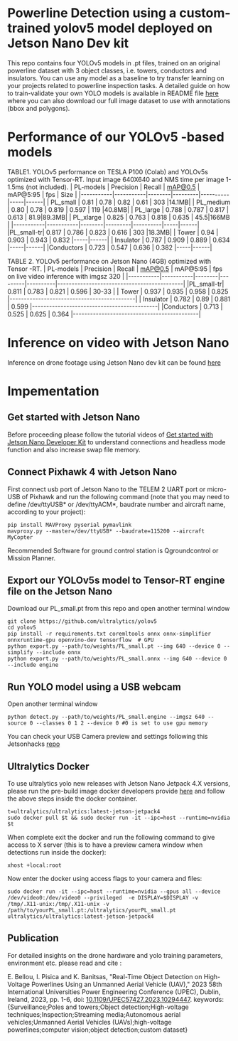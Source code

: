# Powerline Detection using a custom-trained yolov5 model deployed on Jetson Nano Dev kit
This repo contains four YOLOv5 models in .pt files, trained on an original powerline dataset with 3 object classes, i.e. towers, conductors and insulators. You can use any model as a baseline to try transfer learning on your projects related to powerline inspection tasks. 
A detailed guide on how to train-validate your own YOLO models is available in README file [here](https://github.com/Elizbellou/Tower-Insulator-Conductors-TIC-Dataset-and-Object-Detection-Models)
where you can also download our full image dataset to use with annotations (bbox and polygons).

# Performance of our YOLOv5 -based models
TABLE1. YOLOv5 performance on TESLA P100 (Colab) and YOLOv5s optimized with Tensor-RT. Input image 640X640 and NMS time per image 1-1.5ms (not included).
| PL-models | Precision | Recall | mAP@0.5 | mAP@5:95 | fps | Size |
|-----------|-----------|--------|---------|----------|-----|------|
| PL_small  | 0.81      | 0.78   | 0.82    | 0.61     | 303 |14.1MB|
| PL_medium | 0.80      | 0.78   | 0.819   | 0.597    | 119 |40.8MB|
| PL_large  | 0.788     | 0.787  | 0.817   | 0.613    | 81.9|89.3MB|
| PL_xlarge | 0.825     | 0.763  | 0.818   | 0.635    | 45.5|166MB |
|-----------|-----------|--------|---------|----------|-----|------|
|PL_small-tr| 0.817     | 0.786  | 0.823   | 0.616    | 303 |18.3MB|
| Tower     | 0.94      | 0.903  | 0.943   | 0.832    |-----|------|
| Insulator | 0.787     | 0.909  | 0.889   | 0.634    |-----|------|
|Conductors | 0.723     | 0.547  | 0.636   | 0.382    |-----|------|

TABLE 2. YOLOv5 performance on Jetson Nano (4GB) optimized with Tensor -RT.
| PL-models | Precision | Recall | mAP@0.5 | mAP@5:95 | fps on live video inference with imgsz 320 |
|-----------|-----------|--------|---------|----------|--------------------------------------------|
|PL_small-tr| 0.811     | 0.783  | 0.821   | 0.596    | 30-33                                      |
| Tower     | 0.937     | 0.935  | 0.958   | 0.825    |--------------------------------------------|
| Insulator | 0.782     | 0.89   | 0.881   | 0.599    |--------------------------------------------|
|Conductors | 0.713     | 0.525  | 0.625   | 0.364    |--------------------------------------------|

# Inference on video with Jetson Nano
Inference on drone footage using Jetson Nano dev kit can be found [here](https://youtu.be/OjKJn98CTjA)
# Impementation
## Get started with Jetson Nano 
Before proceeding please follow the tutorial videos of [Get started with Jetson Nano Developer Kit](https://developer.nvidia.com/embedded/learn/get-started-jetson-nano-devkit) to understand connections and headless mode function and also increase swap file memory.

## Connect Pixhawk 4 with Jetson Nano
First connect usb port of Jetson Nano to the TELEM 2 UART port or micro-USB of Pixhawk and run the following command (note that you may need to define /dev/ttyUSB* or /dev/ttyACM*, baudrate number and aircraft name, according to your project):
```
pip install MAVProxy pyserial pymavlink
mavproxy.py --master=/dev/ttyUSB* --baudrate=115200 --aircraft MyCopter

```
Recommended Software for ground control station is Qgroundcontrol or Mission Planner.
## Export our YOLOv5s model to Tensor-RT engine file on the Jetson Nano
Download our PL_small.pt from this repo and open another terminal window
```
git clone https://github.com/ultralytics/yolov5
cd yolov5
pip install -r requirements.txt coremltools onnx onnx-simplifier onnxruntime-gpu openvino-dev tensorflow  # GPU
python export.py --path/to/weights/PL_small.pt --img 640 --device 0 --simplify --include onnx
python export.py --path/to/weights/PL_small.onnx --img 640 --device 0 --include engine

```
## Run YOLO model using a USB webcam 
Open another terminal window
```
python detect.py --path/to/weights/PL_small.engine --imgsz 640 --source 0 --classes 0 1 2 --device 0 #0 is set to use gpu memory 

```
You can check your USB Camera preview and settings following this Jetsonhacks [repo](https://github.com/jetsonhacks/USB-Camera)

## Ultralytics Docker

To use ultralytics yolo new releases with Jetson Nano Jetpack 4.X versions, please run the pre-build image docker developers provide [here](https://docs.ultralytics.com/guides/nvidia-jetson/#quick-start-with-docker) and follow the above steps inside the docker container.

```
t=ultralytics/ultralytics:latest-jetson-jetpack4
sudo docker pull $t && sudo docker run -it --ipc=host --runtime=nvidia $t

```
When complete exit the docker and run the following command to give access to X server (this is to have a preview camera window when detections run inside the docker):
```
xhost +local:root 

```
Now enter the docker using access flags to your camera and files:
```
sudo docker run -it --ipc=host --runtime=nvidia --gpus all --device /dev/video0:/dev/video0 --privileged  -e DISPLAY=$DISPLAY -v /tmp/.X11-unix:/tmp/.X11-unix -v  /path/to/yourPL_small.pt:/ultralytics/yourPL_small.pt ultralytics/ultralytics:latest-jetson-jetpack4

```

## Publication
For detailed insights on the drone hardware and yolo training parameters, environment etc. please read and cite : 

E. Bellou, I. Pisica and K. Banitsas, "Real-Time Object Detection on High-Voltage Powerlines Using an Unmanned Aerial Vehicle (UAV)," 2023 58th International Universities Power Engineering Conference (UPEC), Dublin, Ireland, 2023, pp. 1-6, doi: [10.1109/UPEC57427.2023.10294447](https://ieeexplore.ieee.org/abstract/document/10294447).
keywords: {Surveillance;Poles and towers;Object detection;High-voltage techniques;Inspection;Streaming media;Autonomous aerial vehicles;Unmanned Aerial Vehicles (UAVs);high-voltage powerlines;computer vision;object detection;custom dataset}


